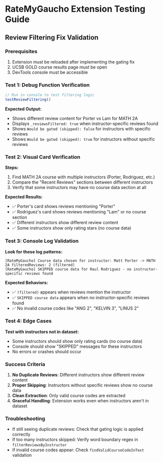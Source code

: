 # RateMyGaucho Extension Testing Guide

## Review Filtering Fix Validation

### Prerequisites
1. Extension must be reloaded after implementing the gating fix
2. UCSB GOLD course results page must be open
3. DevTools console must be accessible

### Test 1: Debug Function Verification
```javascript
// Run in console to test filtering logic
testReviewFiltering()
```

**Expected Output:**
- Shows different review content for Porter vs Lam for MATH 2A
- Displays `_reviewsFiltered: true` when instructor-specific reviews found
- Shows `Would be gated (skipped): false` for instructors with specific reviews
- Shows `Would be gated (skipped): true` for instructors without specific reviews

### Test 2: Visual Card Verification
**Steps:**
1. Find MATH 2A course with multiple instructors (Porter, Rodriguez, etc.)
2. Compare the "Recent Reviews" sections between different instructors
3. Verify that some instructors may have no course data section at all

**Expected Results:**
- ✅ Porter's card shows reviews mentioning "Porter"
- ✅ Rodriguez's card shows reviews mentioning "Lam" or no course section
- ✅ Different instructors show different review content
- ✅ Some instructors show only rating stars (no course data)

### Test 3: Console Log Validation
**Look for these log patterns:**
```
[RateMyGaucho] Course data chosen for instructor: Matt Porter -> MATH 2A filteredReviews: 2 (filtered)
[RateMyGaucho] SKIPPED course data for Raul Rodriguez - no instructor-specific reviews found
```

**Expected Behaviors:**
- ✅ `(filtered)` appears when reviews mention the instructor
- ✅ `SKIPPED course data` appears when no instructor-specific reviews found
- ✅ No invalid course codes like "ANG 2", "KELVIN 3", "LINUS 2"

### Test 4: Edge Cases
**Test with instructors not in dataset:**
- Some instructors should show only rating cards (no course data)
- Console should show "SKIPPED" messages for these instructors
- No errors or crashes should occur

### Success Criteria
1. **No Duplicate Reviews**: Different instructors show different review content
2. **Proper Skipping**: Instructors without specific reviews show no course data
3. **Clean Extraction**: Only valid course codes are extracted
4. **Graceful Handling**: Extension works even when instructors aren't in dataset

### Troubleshooting
- If still seeing duplicate reviews: Check that gating logic is applied correctly
- If too many instructors skipped: Verify word boundary regex in `filterReviewsByInstructor`
- If invalid course codes appear: Check `findValidCourseCodeInText` validation

